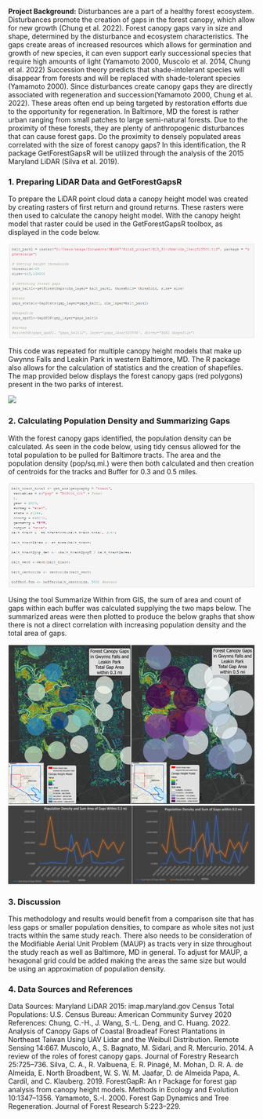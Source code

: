 **Project Background:**  Disturbances are a part of a healthy forest ecosystem. Disturbances promote the creation of gaps in the forest canopy, which allow for new growth (Chung et al. 2022). Forest canopy gaps vary in size and shape, determined by the disturbance and ecosystem characteristics. The gaps create areas of increased resources which allows for germination and growth of new species, it can even support early successional species that require high amounts of light (Yamamoto 2000, Muscolo et al. 2014, Chung et al. 2022) Succession theory predicts that shade-intolerant species will disappear from forests and will be replaced with shade-tolerant species (Yamamoto 2000). Since disturbances create canopy gaps they are directly associated with regeneration and succession(Yamamoto 2000, Chung et al. 2022). These areas often end up being targeted by restoration efforts due to the opportunity for regeneration.
  In Baltimore, MD the forest is rather urban ranging from small patches to large semi-natural forests. Due to the proximity of these forests, they are plenty of anthropogenic disturbances that can cause forest gaps.  Do the proximity to densely populated areas correlated with the size of forest canopy gaps? In this identification, the R package GetForestGapsR will be utilized through the analysis of the 2015 Maryland LiDAR (Silva et al. 2019).

### 1. Preparing LiDAR Data and GetForestGapsR

To prepare the LiDAR point cloud data a canopy height model was created by creating rasters of first return and ground returns. These rasters were then used to calculate the canopy height model. With the canopy height model that raster could be used in the GetForestGapsR toolbox, as displayed in the code below.


<img src="final_project/get_forest_gap.png?raw=true"/>


This code was repeated for multiple canopy height models that make up Gwynns Falls and Leakin Park in western Baltimore, MD. The R package also allows for the calculation of statistics and the creation of shapefiles. The map provided below displays the forest canopy gaps (red polygons) present in the two parks of interest. 


<img src="final_project/gaps_Layout.pdf?raw=true"/>

### 2. Calculating Population Density and Summarizing Gaps 

With the forest canopy gaps identified, the population density can be calculated. As seen in the code below, using tidy census allowed for the total population to be pulled for Baltimore tracts. The area and the population density (pop/sq.mi.) were then both calculated and then creation of centroids for the tracks and Buffer for 0.3 and 0.5 miles. 


<img src="final_project/pop_data.png?raw=true"/>

Using the tool Summarize Within from GIS, the sum of area and count of gaps within each buffer was calculated supplying the two maps below. The summarized areas were then plotted to produce the below graphs that show there is not a direct correlation with increasing population density and the total area of gaps. 


<img src="final_project/twomaps.png?raw=true"/>

<img src="final_project/two_graphs.png?raw=true"/>

### 3. Discussion 

This methodology and results would benefit from a comparison site that has less gaps or smaller population densities, to compare as whole sites not just tracts within the same study reach. There also needs to be consideration of the Modifiable Aerial Unit Problem (MAUP) as tracts very in size throughout the study reach as well as Baltimore, MD in general. To adjust for MAUP, a hexagonal grid could be added making the areas the same size but would be using an approximation of population density.  

### 4. Data Sources and References 

Data Sources:
Maryland LiDAR 2015: imap.maryland.gov
Census Total Populations: U.S. Census Bureau: American Community Survey 2020
References:
Chung, C.-H., J. Wang, S.-L. Deng, and C. Huang. 2022. Analysis of Canopy Gaps of Coastal Broadleaf Forest Plantations in Northeast Taiwan Using UAV Lidar and the Weibull Distribution. Remote Sensing 14:667.
Muscolo, A., S. Bagnato, M. Sidari, and R. Mercurio. 2014. A review of the roles of forest canopy gaps. Journal of Forestry Research 25:725–736.
Silva, C. A., R. Valbuena, E. R. Pinagé, M. Mohan, D. R. A. de Almeida, E. North Broadbent, W. S. W. M. Jaafar, D. de Almeida Papa, A. Cardil, and C. Klauberg. 2019. ForestGapR: An r Package for forest gap analysis from canopy height models. Methods in Ecology and Evolution 10:1347–1356.
Yamamoto, S.-I. 2000. Forest Gap Dynamics and Tree Regeneration. Journal of Forest Research 5:223–229.



